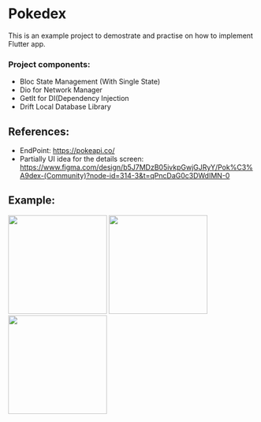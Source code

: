 # Pokedex

This is an example project to demostrate and practise on how to implement Flutter app.

### Project components:
  * Bloc State Management (With Single State)
  * Dio for Network Manager
  * GetIt for DI(Dependency Injection
  * Drift Local Database Library

## References:
 * EndPoint: https://pokeapi.co/
 * Partially UI idea for the details screen: https://www.figma.com/design/b5J7MDzB05ivkpGwjGJRyY/Pok%C3%A9dex-(Community)?node-id=314-3&t=qPncDaG0c3DWdIMN-0
## Example: 
<img src="https://github.com/r1n1os/pokedex/assets/32699540/1ef1fcea-fff8-4b33-8c50-b033551c650a" width="200">
<img src="https://github.com/r1n1os/pokedex/assets/32699540/a33fe367-94a9-4815-a5f7-d57449918ae5" width="200">
<img src="https://github.com/r1n1os/pokedex/assets/32699540/d7ef2902-7336-44fa-a9d0-345220771334" width="200">
